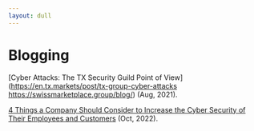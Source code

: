 ```yaml
---
layout: dull
---
```

# Blogging

[Cyber Attacks: The TX Security Guild Point of View](https://en.tx.markets/post/tx-group-cyber-attacks
https://swissmarketplace.group/blog/) (Aug, 2021).

[4 Things a Company Should Consider to Increase the Cyber Security of Their Employees and Customers](https://swissmarketplace.group/blog/4-things-a-company-should-consider-to-increase-the-cyber-security-of-their-employees-and-customers/) (Oct, 2022).
